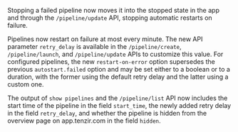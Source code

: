 Stopping a failed pipeline now moves it into the stopped state in the app and
through the `/pipeline/update` API, stopping automatic restarts on failure.

Pipelines now restart on failure at most every minute. The new API parameter
`retry_delay` is available in the `/pipeline/create`, `/pipeline/launch`, and
`/pipeline/update` APIs to customize this value. For configured pipelines, the
new `restart-on-error` option supersedes the previous `autostart.failed` option
and may be set either to a boolean or to a duration, with the former using the
default retry delay and the latter using a custom one.

The output of `show pipelines` and the `/pipeline/list` API now includes the
start time of the pipeline in the field `start_time`, the newly added retry
delay in the field `retry_delay`, and whether the pipeline is hidden from the
overview page on app.tenzir.com in the field `hidden`.
